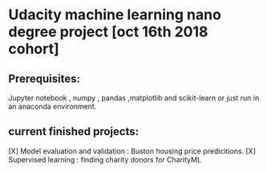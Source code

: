 <h1> Udacity machine learning nano degree project [oct 16th 2018 cohort] </h1>
<h2> Prerequisites: </h2>

Jupyter notebook , numpy , pandas ,matplotlib and scikit-learn or just run in an anaconda environment.

<h2> current finished projects: </h2>
[X] Model evaluation and validation : Buston housing price predicitions.
[X] Supervised learning : finding charity donors for CharityML
